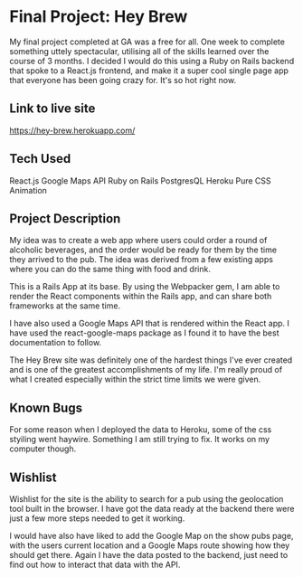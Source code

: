 # Final Project: Hey Brew

My final project completed at GA was a free for all. One week to complete something uttely spectacular, utilising all of the skills learned over the course of 3 months. I decided I would do this using a Ruby on Rails backend that spoke to a React.js frontend, and make it a super cool single page app that everyone has been going crazy for. It's so hot right now.

## Link to live site
<https://hey-brew.herokuapp.com/>

## Tech Used
React.js
Google Maps API
Ruby on Rails
PostgresQL
Heroku 
Pure CSS Animation

## Project Description

My idea was to create a web app where users could order a round of alcoholic beverages, and the order would be ready for them by the time they arrived to the pub. The idea was derived from a few existing apps where you can do the same thing with food and drink.

This is a Rails App at its base. By using the Webpacker gem, I am able to render the React components within the Rails app, and can share both frameworks at the same time. 

I have also used a Google Maps API that is rendered within the React app. I have used the react-google-maps package as I found it to have the best documentation to follow.

The Hey Brew site was definitely one of the hardest things I've ever created and is one of the greatest accomplishments of my life. I'm really proud of what I created especially within the strict time limits we were given.

## Known Bugs

For some reason when I deployed the data to Heroku, some of the css styiling went haywire. Something I am still trying to fix. It works on my computer though.

## Wishlist

Wishlist for the site is the ability to search for a pub using the geolocation tool built in the browser. I have got the data ready at the backend there were just a few more steps needed to get it working.

I would have also have liked to add the Google Map on the show pubs page, with the users current location and a Google Maps route showing how they should get there. Again I have the data posted to the backend, just need to find out how to interact that data with the API.


